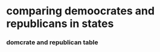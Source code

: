 <!DOCTYPE html>
<html lang="en-us">
   <head>
       <h1> comparing demoocrates and republicans in  states</h1>
        <h3>domcrate and republican table </h3>
        <meta charset="UTF-8">
        <meta name ="viewport" content="width = device-width,initial-scale=1.0">
        <meta name ="author" content="Kira Zamora">
        <meta name ="keywords" content="republicans, democrates, states republicans, states democrates, texas, mississipi,colarado">
        <meta name ="desciption" content="table comparing how many democrates and republicans are in certain states">
    </head>
</html>
<body>
<style>
    table, tr, td {
        border: 1px soild black
</style>
